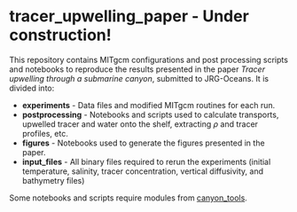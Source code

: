 # tracer_upwelling_paper - Under construction!

This repository contains MITgcm configurations and post processing scripts and notebooks to reproduce the results presented in the paper *Tracer upwelling through a submarine canyon*, submitted to JRG-Oceans. It is divided into:

* **experiments** - Data files and modified MITgcm routines for each run.
* **postprocessing** - Notebooks and scripts used to calculate transports, upwelled tracer and water onto the shelf, extracting $\rho$ and tracer profiles, etc.
* **figures** - Notebooks used to generate the figures presented in the paper.
* **input_files** - All binary files required to rerun the experiments (initial temperature, salinity, tracer concentration, vertical diffusivity, and bathymetry files) 

Some notebooks and scripts require modules from [canyon_tools](https://bitbucket.org/canyonsubc/canyontools/src/09f475f551444184dc76645b2a233de04b9a3bea?at=default).

